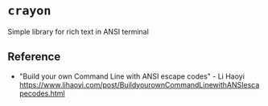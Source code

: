 # `crayon`

Simple library for rich text in ANSI terminal

## Reference

- "Build your own Command Line with ANSI escape codes" - Li Haoyi https://www.lihaoyi.com/post/BuildyourownCommandLinewithANSIescapecodes.html